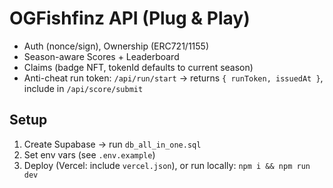 # OGFishfinz API (Plug & Play)
- Auth (nonce/sign), Ownership (ERC721/1155)
- Season-aware Scores + Leaderboard
- Claims (badge NFT, tokenId defaults to current season)
- Anti-cheat run token: `/api/run/start` → returns `{ runToken, issuedAt }`, include in `/api/score/submit`

## Setup
1) Create Supabase → run `db_all_in_one.sql`
2) Set env vars (see `.env.example`)
3) Deploy (Vercel: include `vercel.json`), or run locally: `npm i && npm run dev`

